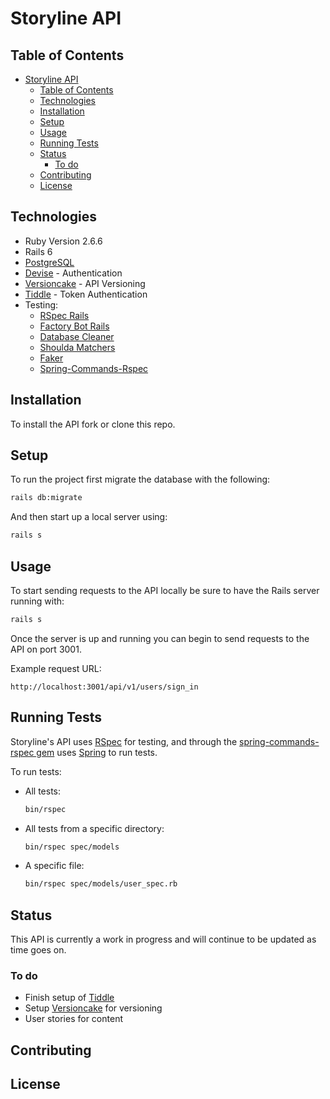 # Storyline API

## Table of Contents

- [Storyline API](#storyline-api)
  - [Table of Contents](#table-of-contents)
  - [Technologies](#technologies)
  - [Installation](#installation)
  - [Setup](#setup)
  - [Usage](#usage)
  - [Running Tests](#running-tests)
  - [Status](#status)
    - [To do](#to-do)
  - [Contributing](#contributing)
  - [License](#license)

## Technologies

- Ruby Version 2.6.6
- Rails 6
- [PostgreSQL](https://github.com/ged/ruby-pg)
- [Devise](https://github.com/heartcombo/devise) - Authentication
- [Versioncake](https://github.com/bwillis/versioncake) - API Versioning
- [Tiddle](https://github.com/adamniedzielski/tiddle) - Token Authentication
- Testing:
  - [RSpec Rails](https://github.com/rspec/rspec-rails)
  - [Factory Bot Rails](https://github.com/thoughtbot/factory_bot_rails)
  - [Database Cleaner](https://github.com/DatabaseCleaner/database_cleaner)
  - [Shoulda Matchers](https://github.com/thoughtbot/shoulda-matchers)
  - [Faker](https://github.com/faker-ruby/faker)
  - [Spring-Commands-Rspec](https://github.com/jonleighton/spring-commands-rspec)

## Installation

To install the API fork or clone this repo.

## Setup

To run the project first migrate the database with the following:

```bash
rails db:migrate
```

And then start up a local server using:

```bash
rails s
```

## Usage

To start sending requests to the API locally be sure to have the Rails server running with:

```bash
rails s
```

Once the server is up and running you can begin to send requests to the API on port 3001.

Example request URL:

```
http://localhost:3001/api/v1/users/sign_in
```

## Running Tests

Storyline's API uses [RSpec](https://github.com/rspec/rspec-rails) for testing, and through the [spring-commands-rspec gem](https://github.com/jonleighton/spring-commands-rspec) uses [Spring](https://github.com/rails/spring) to run tests.

To run tests:

- All tests:
  ```bash
  bin/rspec
  ```
- All tests from a specific directory:
  ```bash
  bin/rspec spec/models
  ```
- A specific file:
  ```bash
  bin/rspec spec/models/user_spec.rb
  ```

## Status

This API is currently a work in progress and will continue to be updated as time goes on.

### To do

- Finish setup of [Tiddle](https://github.com/adamniedzielski/tiddle)
- Setup [Versioncake](https://github.com/bwillis/versioncake) for versioning
- User stories for content

## Contributing

## License
